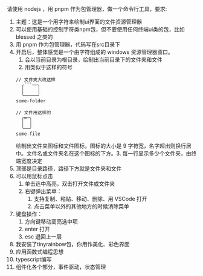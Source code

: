 请使用 nodejs ，用 pnpm 作为包管理器，做一个命令行工具，要求:

1. 主题：这是一个用字符来绘制ui界面的文件资源管理器
2. 可以使用基础的控制字符类npm包，但不要使用任何终端ui类的包，比如 blessed 之类的
3. 用 pnpm 作为包管理器，代码写在src目录下
4. 开启后，整体感觉是一个由字符组成的 windows 资源管理器窗口。
   1. 会以当前目录为根目录，绘制出当前目录下的文件夹和文件
   2. 用类似于这样的符号
   ```text
   // 文件夹大改这样
     ╭´‾`──╮
     │     │
     ╰─────╯
   some-folder
   ```
   ```text
   // 文件用这样的
     ┌━─╮
     │  │
     ╰──╯
   some-file
   ```
   绘制出文件夹图标和文件图标，图标的大小是 9 字符宽，名字超出则换行居中。文件名或文件夹名在这个图标的下方。3. 每一行显示多少个文件夹，由终端宽度决定
5. 顶部是目录路径，路径下方就是文件夹和文件
6. 可以用鼠标点击
   1. 单击选中高亮，双击打开文件或文件夹
   2. 右键弹出菜单：
      1. 支持复制、粘贴、移动、删除、用 VSCode 打开
      2. 点击菜单以外的其他地方的时候消除菜单
7. 键盘操作：
   1. 方向键移动高亮选中项
   2. enter 打开
   3. esc 退回上一层
8. 我安装了tinyrainbow包，你用作美化、彩色界面
9. 应用函数式编程思想
10. typescript编写
11. 组件化各个部分，事件驱动，状态管理
